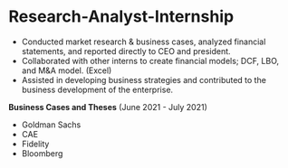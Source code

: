 # Research-Analyst-Internship
- Conducted market research & business cases, analyzed financial statements, and reported directly to CEO and president. 
- Collaborated with other interns to create financial models; DCF, LBO, and M&A model. (Excel)  
-	Assisted in developing business strategies and contributed to the business development of the enterprise.

**Business Cases and Theses** (June 2021 - July 2021)
- Goldman Sachs 
- CAE 
- Fidelity
- Bloomberg
